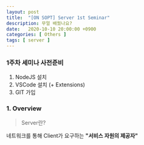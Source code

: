 ```yaml
---
layout: post
title:  "[ON SOPT] Server 1st Seminar"
description: 무얼 배웠나요?
date:   2020-10-10 20:00:00 +0900
categories: [ Others ]
tags: [ server ]
---
```


### 1주차 세미나 사전준비
1. NodeJS 설치
2. VSCode 설치 (+ Extensions)
3. GIT 가입

### 1. Overview

> Server란?  

네트워크를 통해 Client가 요구하는 **"서비스 자원의 제공자"**
